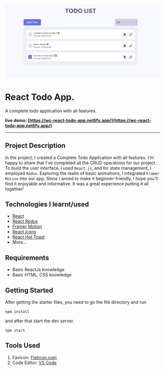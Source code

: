 ![React Todo App](./banner.png)

# React Todo App.

A complete todo application with all features.

**live demo: [https://wc-react-todo-app.netlify.app/](https://wc-react-todo-app.netlify.app/)**

---

## Project Description

In the project, I created a Complete Todo Application with all features. I'm happy to share that I've completed all the CRUD operations for our project. To build the user interface, I used `React.js`, and for state management, I employed `Redux`. Exploring the realm of basic animations, I integrated `Framer Motion` into our app. Since I aimed to make it beginner-friendly, I hope you'll find it enjoyable and informative. It was a great experience putting it all together!

## Technologies I learnt/used

- [React](https://reactjs.org/)
- [React Redux](https://redux.js.org/)
- [Framer Motion](https://framer.com/motion/)
- [React icons](https://react-icons.netlify.com/)
- [React Hot Toast](https://react-hot-toast.com/)
- More...

## Requirements

- Basic ReactJs knowledge
- Basic HTML, CSS knowledge

## Getting Started

After getting the starter files, you need to go the file directory and run

```shell
npm install
```

and after that start the dev server.

```shell
npm start
```

## Tools Used

1. Favicon: [Flaticon.com](https://www.flaticon.com/)
2. Code Editor: [VS Code](https://code.visualstudio.com/)

